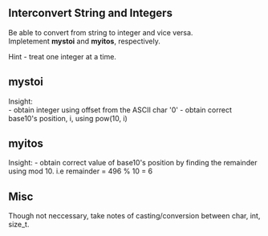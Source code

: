## Interconvert String and Integers 
Be able to convert from string to integer and vice versa.  
Impletement **mystoi** and **myitos**, respectively.  
  
Hint - treat one integer at a time.  
  
## mystoi  
Insight:  
    - obtain integer using offset from the ASCII char '0'
    - obtain correct base10's position, i,  using pow(10, i)  
  
## myitos  
Insight:
    - obtain correct value of base10's position by finding the remainder using mod 10. i.e remainder = 496 % 10 = 6  
  
## Misc  
Though not neccessary, take notes of casting/conversion between char, int, size_t.  

